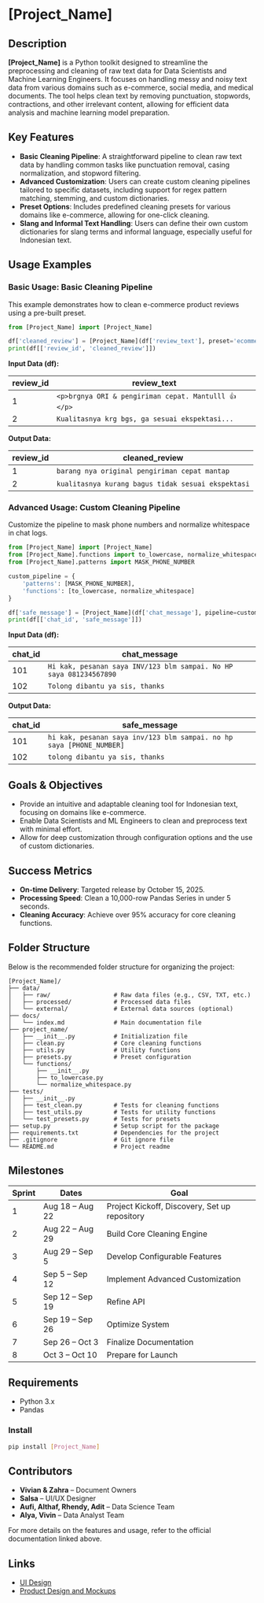 
# [Project_Name]

## Description
**[Project_Name]** is a Python toolkit designed to streamline the preprocessing and cleaning of raw text data for Data Scientists and Machine Learning Engineers. It focuses on handling messy and noisy text data from various domains such as e-commerce, social media, and medical documents. The tool helps clean text by removing punctuation, stopwords, contractions, and other irrelevant content, allowing for efficient data analysis and machine learning model preparation.

## Key Features
- **Basic Cleaning Pipeline**: A straightforward pipeline to clean raw text data by handling common tasks like punctuation removal, casing normalization, and stopword filtering.
- **Advanced Customization**: Users can create custom cleaning pipelines tailored to specific datasets, including support for regex pattern matching, stemming, and custom dictionaries.
- **Preset Options**: Includes predefined cleaning presets for various domains like e-commerce, allowing for one-click cleaning.
- **Slang and Informal Text Handling**: Users can define their own custom dictionaries for slang terms and informal language, especially useful for Indonesian text.

## Usage Examples

### Basic Usage: Basic Cleaning Pipeline
This example demonstrates how to clean e-commerce product reviews using a pre-built preset.

```python
from [Project_Name] import [Project_Name]

df['cleaned_review'] = [Project_Name](df['review_text'], preset='ecommerce_review')
print(df[['review_id', 'cleaned_review']])
```

**Input Data (df):**

| review_id | review_text                            |
|-----------|----------------------------------------|
| 1         | `<p>brgnya ORI & pengiriman cepat. Mantulll 👍</p>` |
| 2         | `Kualitasnya krg bgs, ga sesuai ekspektasi...` |

**Output Data:**

| review_id | cleaned_review                 |
|-----------|---------------------------------|
| 1         | `barang nya original pengiriman cepat mantap` |
| 2         | `kualitasnya kurang bagus tidak sesuai ekspektasi` |

### Advanced Usage: Custom Cleaning Pipeline
Customize the pipeline to mask phone numbers and normalize whitespace in chat logs.

```python
from [Project_Name] import [Project_Name]
from [Project_Name].functions import to_lowercase, normalize_whitespace
from [Project_Name].patterns import MASK_PHONE_NUMBER

custom_pipeline = {
    'patterns': [MASK_PHONE_NUMBER],
    'functions': [to_lowercase, normalize_whitespace]
}

df['safe_message'] = [Project_Name](df['chat_message'], pipeline=custom_pipeline)
print(df[['chat_id', 'safe_message']])
```

**Input Data (df):**

| chat_id | chat_message                           |
|---------|----------------------------------------|
| 101     | `Hi kak, pesanan saya INV/123 blm sampai. No HP saya 081234567890` |
| 102     | `Tolong dibantu ya sis, thanks`        |

**Output Data:**

| chat_id | safe_message                           |
|---------|----------------------------------------|
| 101     | `hi kak, pesanan saya inv/123 blm sampai. no hp saya [PHONE_NUMBER]` |
| 102     | `tolong dibantu ya sis, thanks`        |

## Goals & Objectives
- Provide an intuitive and adaptable cleaning tool for Indonesian text, focusing on domains like e-commerce.
- Enable Data Scientists and ML Engineers to clean and preprocess text with minimal effort.
- Allow for deep customization through configuration options and the use of custom dictionaries.

## Success Metrics
- **On-time Delivery**: Targeted release by October 15, 2025.
- **Processing Speed**: Clean a 10,000-row Pandas Series in under 5 seconds.
- **Cleaning Accuracy**: Achieve over 95% accuracy for core cleaning functions.

## Folder Structure
Below is the recommended folder structure for organizing the project:
```
[Project_Name]/
├── data/                     
│   ├── raw/                  # Raw data files (e.g., CSV, TXT, etc.)
│   ├── processed/            # Processed data files
│   └── external/             # External data sources (optional)
├── docs/                     
│   └── index.md              # Main documentation file
├── project_name/             
│   ├── __init__.py           # Initialization file
│   ├── clean.py              # Core cleaning functions
│   ├── utils.py              # Utility functions
│   ├── presets.py            # Preset configuration
│   └── functions/            
│       ├── __init__.py
│       ├── to_lowercase.py
│       └── normalize_whitespace.py
├── tests/                    
│   ├── __init__.py
│   ├── test_clean.py         # Tests for cleaning functions
│   ├── test_utils.py         # Tests for utility functions
│   └── test_presets.py       # Tests for presets
├── setup.py                  # Setup script for the package
├── requirements.txt          # Dependencies for the project
├── .gitignore                # Git ignore file
└── README.md                 # Project readme
```

## Milestones

| Sprint | Dates                | Goal                                           |
|--------|----------------------|------------------------------------------------|
| 1      | Aug 18 – Aug 22      | Project Kickoff, Discovery, Set up repository |
| 2      | Aug 22 – Aug 29      | Build Core Cleaning Engine                    |
| 3      | Aug 29 – Sep 5       | Develop Configurable Features                 |
| 4      | Sep 5 – Sep 12       | Implement Advanced Customization              |
| 5      | Sep 12 – Sep 19      | Refine API                                    |
| 6      | Sep 19 – Sep 26      | Optimize System                               |
| 7      | Sep 26 – Oct 3       | Finalize Documentation                        |
| 8      | Oct 3 – Oct 10       | Prepare for Launch                            |

## Requirements
- Python 3.x
- Pandas

### Install
```bash
pip install [Project_Name]
```

## Contributors
- **Vivian & Zahra** – Document Owners
- **Salsa** – UI/UX Designer
- **Aufi, Althaf, Rhendy, Adit** – Data Science Team
- **Alya, Vivin** – Data Analyst Team

For more details on the features and usage, refer to the official documentation linked above.

## Links
- [UI Design](https://www.figma.com/proto/ATkL3Omdc2ZdT7ppldx2Br/Laplace-Project?node-id=41-19&t=OIOqDyu4cKp3Q90P-1)
- [Product Design and Mockups](https://www.figma.com/proto/ATkL3Omdc2ZdT7ppldx2Br/Laplace-Project?node-id=41-19&t=OIOqDyu4cKp3Q90P-1)
